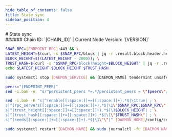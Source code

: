 ```yaml
---
hide_table_of_contents: false
title: State sync
sidebar_position: 4
---
```


<div class="h1-with-icon icon-[CHAIN_SYSTEM_NAME]">
# State sync
</div>
###### Chain ID: `[CHAIN_ID]` | Current Node Version: `[VERSION]`

```bash
SNAP_RPC=[ENDPOINT_RPC]:443 && \
LATEST_HEIGHT=$(curl -s $SNAP_RPC/block | jq -r .result.block.header.height); \
BLOCK_HEIGHT=$((LATEST_HEIGHT - 2000)); \
TRUST_HASH=$(curl -s "$SNAP_RPC/block?height=$BLOCK_HEIGHT" | jq -r .result.block_id.hash) && \
echo $LATEST_HEIGHT $BLOCK_HEIGHT $TRUST_HASH
```
```bash
sudo systemctl stop [DAEMON_SERVICE] && [DAEMON_NAME] tendermint unsafe-reset-all --home [DAEMON_HOME] --keep-addr-book
```
```bash
peers="[ENDPOINT_PEER]"
sed -i.bak -e  "s/^persistent_peers *=.*/persistent_peers = \"$peers\"/" [DAEMON_HOME]/config/config.toml
```
```bash
sed -i.bak -E "s|^(enable[[:space:]]+=[[:space:]]+).*$|\1true| ; \
s|^(rpc_servers[[:space:]]+=[[:space:]]+).*$|\1\"$SNAP_RPC,$SNAP_RPC\"| ; \
s|^(trust_height[[:space:]]+=[[:space:]]+).*$|\1$BLOCK_HEIGHT| ; \
s|^(trust_hash[[:space:]]+=[[:space:]]+).*$|\1\"$TRUST_HASH\"| ; \
s|^(seeds[[:space:]]+=[[:space:]]+).*$|\1\"\"|" [DAEMON_HOME]/config/config.toml
```
```bash
sudo systemctl restart [DAEMON_NAME] && sudo journalctl -fu [DAEMON_NAME] --no-hostname -o cat
```
